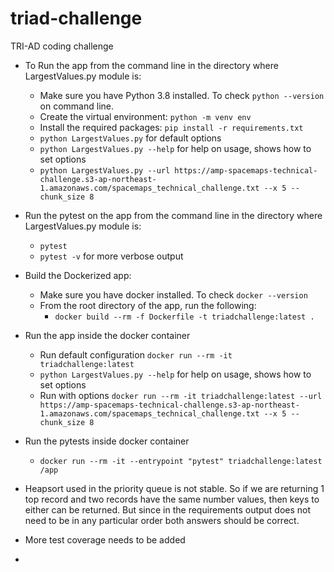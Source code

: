 # triad-challenge
TRI-AD coding challenge


* To Run the app from the command line in the directory where LargestValues.py module is:
  * Make sure you have Python 3.8 installed.  To check `python --version` on command line. 
  * Create the virtual environment: `python -m venv env`
  * Install the required packages: `pip install -r requirements.txt`
  * `python LargestValues.py` for default options
  * `python LargestValues.py --help` for help on usage, shows how to set options
  * `python LargestValues.py --url https://amp-spacemaps-technical-challenge.s3-ap-northeast-1.amazonaws.com/spacemaps_technical_challenge.txt --x 5 --chunk_size 8` 

* Run the pytest on the app from the command line in the directory where LargestValues.py module is:
  * `pytest`
  * `pytest -v` for more verbose output


* Build the Dockerized app:
  * Make sure you have docker installed. To check `docker --version`
  * From the root directory of the app, run the following:
    * `docker build --rm -f Dockerfile -t triadchallenge:latest .`

* Run the app inside the docker container 
  * Run default configuration `docker run --rm -it triadchallenge:latest` 
  * `python LargestValues.py --help` for help on usage, shows how to set options
  * Run with options `docker run --rm -it triadchallenge:latest --url https://amp-spacemaps-technical-challenge.s3-ap-northeast-1.amazonaws.com/spacemaps_technical_challenge.txt --x 5 --chunk_size 8` 

* Run the pytests inside docker container
  * `docker run --rm -it --entrypoint "pytest" triadchallenge:latest /app`

* Heapsort used in the priority queue is not stable.  So if we are returning 1 top record and two records have the same number values, then keys to either can be returned.  But since in the requirements output does not need to be in any particular order both answers should be correct. 

* More test coverage needs to be added

* 

